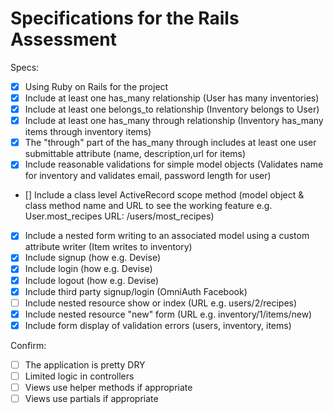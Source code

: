 # Specifications for the Rails Assessment

Specs:
- [x] Using Ruby on Rails for the project
- [x] Include at least one has_many relationship (User has many inventories)
- [x] Include at least one belongs_to relationship (Inventory belongs to User)
- [x] Include at least one has_many through relationship (Inventory has_many items through inventory items)
- [x] The "through" part of the has_many through includes at least one user submittable attribute (name, description,url for items)
- [x] Include reasonable validations for simple model objects (Validates name for inventory and validates email, password length for user)
- [] Include a class level ActiveRecord scope method (model object & class method name and URL to see the working feature e.g. User.most_recipes URL: /users/most_recipes)
- [x] Include a nested form writing to an associated model using a custom attribute writer (Item writes to inventory)
- [X] Include signup (how e.g. Devise)
- [X] Include login (how e.g. Devise)
- [X] Include logout (how e.g. Devise)
- [X] Include third party signup/login (OmniAuth Facebook)
- [ ] Include nested resource show or index (URL e.g. users/2/recipes)
- [x] Include nested resource "new" form (URL e.g. inventory/1/items/new)
- [x] Include form display of validation errors (users, inventory, items)

Confirm:
- [ ] The application is pretty DRY
- [ ] Limited logic in controllers
- [ ] Views use helper methods if appropriate
- [ ] Views use partials if appropriate

